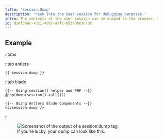 ```yaml
---
title: 'Session:Dump'
description: 'Peek into the user session for debugging purposes.'
intro: The contents of the user session can be dumped to the browser. You never know when you need to peek inside the black box.
id: d1ef36ac-7d21-40b2-a7fc-b53a0be3c79c
---
```

## Example

::tabs

::tab antlers
```antlers
{{ session:dump }}
```
::tab blade
```blade
{{-- Using session() helper and PHP --}}
@php(dump(session()->all()))

{{-- Using Antlers Blade Components --}}
<s:session:dump />
```
::

<figure>
    <img src="/img/session-dump.png" alt="Screenshot of the output of a session:dump tag.">
    <figcaption>If you're lucky, your dump can look like this.</figcaption>
</figure>
